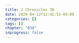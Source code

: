 ```yaml
---
title: 2 Chronicles 30
date: 2020-04-12T12:42:53-04:00
categories: []
tags: []
chapter: "030"
inprogress: false
---
```


